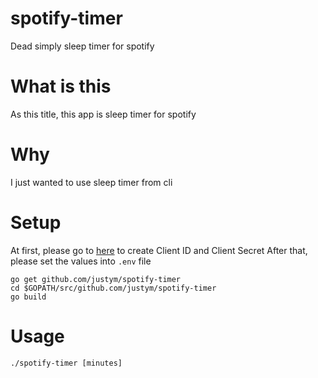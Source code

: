 # spotify-timer
Dead simply sleep timer for spotify

# What is this 
As this title, this app is sleep timer for spotify

# Why 
I just wanted to use sleep timer from cli

# Setup 
At first, please go to [here](https://developer.spotify.com/dashboard/) to create Client ID and Client Secret 
After that, please set the values into ``` .env ``` file

```
go get github.com/justym/spotify-timer
cd $GOPATH/src/github.com/justym/spotify-timer
go build
```

# Usage
```
./spotify-timer [minutes]
```





